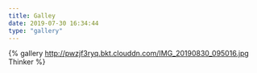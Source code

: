 ```yaml
---
title: Galley
date: 2019-07-30 16:34:44
type: "gallery"
---
```


{% gallery http://pwzjf3ryq.bkt.clouddn.com/IMG_20190830_095016.jpg Thinker %}
